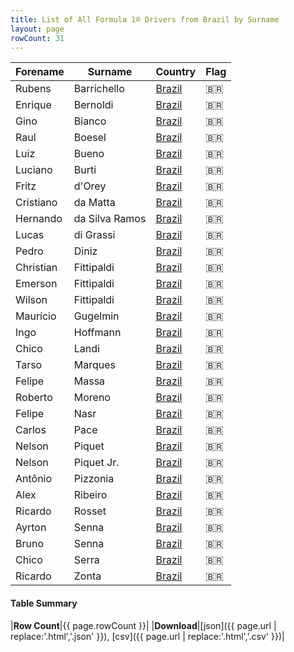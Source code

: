 ```yaml
---
title: List of All Formula 1® Drivers from Brazil by Surname
layout: page
rowCount: 31
---
```


| Forename | Surname | Country | Flag |
|--|--|--|--|
| Rubens | Barrichello | [Brazil](/f1/countries/brazil) | 🇧🇷 |
| Enrique | Bernoldi | [Brazil](/f1/countries/brazil) | 🇧🇷 |
| Gino | Bianco | [Brazil](/f1/countries/brazil) | 🇧🇷 |
| Raul | Boesel | [Brazil](/f1/countries/brazil) | 🇧🇷 |
| Luiz | Bueno | [Brazil](/f1/countries/brazil) | 🇧🇷 |
| Luciano | Burti | [Brazil](/f1/countries/brazil) | 🇧🇷 |
| Fritz | d'Orey | [Brazil](/f1/countries/brazil) | 🇧🇷 |
| Cristiano | da Matta | [Brazil](/f1/countries/brazil) | 🇧🇷 |
| Hernando | da Silva Ramos | [Brazil](/f1/countries/brazil) | 🇧🇷 |
| Lucas | di Grassi | [Brazil](/f1/countries/brazil) | 🇧🇷 |
| Pedro | Diniz | [Brazil](/f1/countries/brazil) | 🇧🇷 |
| Christian | Fittipaldi | [Brazil](/f1/countries/brazil) | 🇧🇷 |
| Emerson | Fittipaldi | [Brazil](/f1/countries/brazil) | 🇧🇷 |
| Wilson | Fittipaldi | [Brazil](/f1/countries/brazil) | 🇧🇷 |
| Maurício | Gugelmin | [Brazil](/f1/countries/brazil) | 🇧🇷 |
| Ingo | Hoffmann | [Brazil](/f1/countries/brazil) | 🇧🇷 |
| Chico | Landi | [Brazil](/f1/countries/brazil) | 🇧🇷 |
| Tarso | Marques | [Brazil](/f1/countries/brazil) | 🇧🇷 |
| Felipe | Massa | [Brazil](/f1/countries/brazil) | 🇧🇷 |
| Roberto | Moreno | [Brazil](/f1/countries/brazil) | 🇧🇷 |
| Felipe | Nasr | [Brazil](/f1/countries/brazil) | 🇧🇷 |
| Carlos | Pace | [Brazil](/f1/countries/brazil) | 🇧🇷 |
| Nelson | Piquet | [Brazil](/f1/countries/brazil) | 🇧🇷 |
| Nelson | Piquet Jr. | [Brazil](/f1/countries/brazil) | 🇧🇷 |
| Antônio | Pizzonia | [Brazil](/f1/countries/brazil) | 🇧🇷 |
| Alex | Ribeiro | [Brazil](/f1/countries/brazil) | 🇧🇷 |
| Ricardo | Rosset | [Brazil](/f1/countries/brazil) | 🇧🇷 |
| Ayrton | Senna | [Brazil](/f1/countries/brazil) | 🇧🇷 |
| Bruno | Senna | [Brazil](/f1/countries/brazil) | 🇧🇷 |
| Chico | Serra | [Brazil](/f1/countries/brazil) | 🇧🇷 |
| Ricardo | Zonta | [Brazil](/f1/countries/brazil) | 🇧🇷 |

#### Table Summary

|**Row Count**|{{ page.rowCount }}|
|**Download**|[json]({{ page.url | replace:'.html','.json' }}), [csv]({{ page.url | replace:'.html','.csv' }})|
